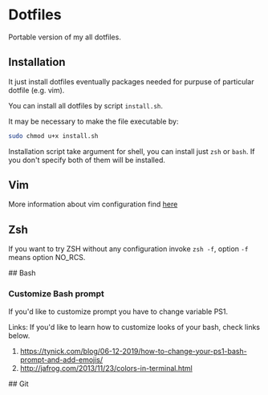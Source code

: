 # Dotfiles

Portable version of my all dotfiles.

## Installation

It just install dotfiles eventually packages needed for purpuse of particular dotfile (e.g. vim).

You can install all dotfiles by script `install.sh`.

It may be necessary to make the file executable by:

```sh
sudo chmod u+x install.sh
```

Installation script take argument for shell, you can install just `zsh` or `bash`. If you
don't specify both of them will be installed.

## Vim
More information about vim configuration find [here](.vim/README.md)

## Zsh

If you want to try ZSH without any configuration invoke `zsh -f`, option `-f` means option NO_RCS.

## Bash

### Customize Bash prompt

If you'd like to customize prompt you have to change variable PS1.

Links:
If you'd like to learn how to customize looks of your bash, check links below.

1. https://tynick.com/blog/06-12-2019/how-to-change-your-ps1-bash-prompt-and-add-emojis/
2. http://jafrog.com/2013/11/23/colors-in-terminal.html

## Git

